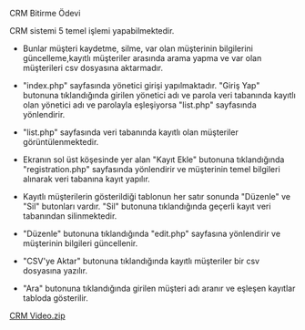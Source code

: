 CRM Bitirme Ödevi

CRM sistemi 5 temel işlemi yapabilmektedir. 

- Bunlar müşteri kaydetme, silme, var olan müşterinin bilgilerini güncelleme,kayıtlı müşteriler arasında arama yapma ve var olan müşterileri csv dosyasına aktarmadır.

- "index.php" sayfasında yönetici girişi yapılmaktadır. "Giriş Yap" butonuna tıklandığında girilen yönetici adı ve parola veri tabanında kayıtlı olan yönetici adı ve parolayla eşleşiyorsa "list.php" sayfasında yönlendirir.

- "list.php" sayfasında veri tabanında kayıtlı olan müşteriler görüntülenmektedir.

- Ekranın sol üst köşesinde yer alan "Kayıt Ekle" butonuna tıklandığında "registration.php" sayfasında yönlendirir ve müşterinin temel bilgileri alınarak veri tabanına kayıt yapılır.

- Kayıtlı müşterilerin gösterildiği tablonun her satır sonunda "Düzenle" ve "Sil" butonları vardır. "Sil" butonuna tıklandığında geçerli kayıt veri tabanından silinmektedir.

- "Düzenle" butonuna tıklandığında "edit.php" sayfasına yönlendirir ve müşterinin bilgileri güncellenir.

- "CSV'ye Aktar" butonuna tıklandığında kayıtlı müşteriler bir csv dosyasına yazılır.

- "Ara" butonuna tıklandığında girilen müşteri adı aranır ve eşleşen kayıtlar tabloda gösterilir.

[CRM Video.zip](https://github.com/emrecuni/PHP--Bootcamp-Odevi---1/files/10145062/CRM.Video.zip)
